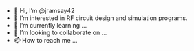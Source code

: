 - 👋 Hi, I’m @jramsay42
- 👀 I’m interested in RF circuit design and simulation programs.
- 🌱 I’m currently learning ...
- 💞️ I’m looking to collaborate on ...
- 📫 How to reach me ...

<!---
jramsay42/jramsay42 is a ✨ special ✨ repository because its `README.md` (this file) appears on your GitHub profile.
You can click the Preview link to take a look at your changes.
--->
